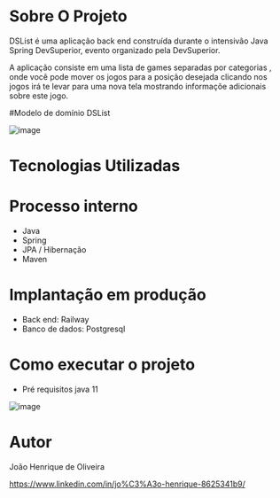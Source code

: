 # Sobre O Projeto

DSList  é uma aplicação back end construída durante o intensivão Java Spring DevSuperior, evento organizado pela DevSuperior.

A aplicação consiste em uma lista de games separadas por categorias , onde você pode mover os jogos para a posição desejada clicando nos jogos irá te levar para uma nova tela mostrando informaçõe adicionais sobre este jogo.


#Modelo de domínio DSList 

![image](https://github.com/joaohenriDev/DSList/assets/118625621/128d6127-d396-4832-8197-12efc1ec5d4c)

# Tecnologias Utilizadas 

# Processo interno 

- Java
- Spring 
- JPA / Hibernação
- Maven

# Implantação em produção
* Back end: Railway
* Banco de dados: Postgresql

# Como executar o projeto

- Pré requisitos java 11

![image](https://github.com/joaohenriDev/DSList/assets/118625621/69fd56a8-085f-423f-87e0-c1e727b17d9d)


# Autor 

João Henrique de Oliveira 

https://www.linkedin.com/in/jo%C3%A3o-henrique-8625341b9/
